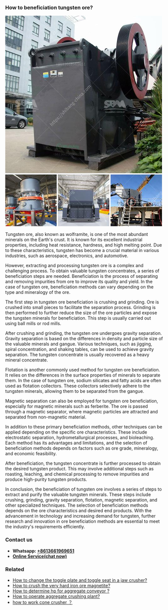<h3>How to beneficiation tungsten ore?</h3><img src='1701745077.jpg' alt=''><p>Tungsten ore, also known as wolframite, is one of the most abundant minerals on the Earth's crust. It is known for its excellent industrial properties, including heat resistance, hardness, and high melting point. Due to these characteristics, tungsten has become a crucial material in various industries, such as aerospace, electronics, and automotive.</p><p>However, extracting and processing tungsten ore is a complex and challenging process. To obtain valuable tungsten concentrates, a series of beneficiation steps are needed. Beneficiation is the process of separating and removing impurities from ore to improve its quality and yield. In the case of tungsten ore, beneficiation methods can vary depending on the type and mineralogy of the ore.</p><p>The first step in tungsten ore beneficiation is crushing and grinding. Ore is crushed into small pieces to facilitate the separation process. Grinding is then performed to further reduce the size of the ore particles and expose the tungsten minerals for beneficiation. This step is usually carried out using ball mills or rod mills.</p><p>After crushing and grinding, the tungsten ore undergoes gravity separation. Gravity separation is based on the differences in density and particle size of the valuable minerals and gangue. Various techniques, such as jigging, spiral concentration, and shaking tables, can be used to achieve gravity separation. The tungsten concentrate is usually recovered as a heavy mineral concentrate.</p><p>Flotation is another commonly used method for tungsten ore beneficiation. It relies on the differences in the surface properties of minerals to separate them. In the case of tungsten ore,  sodium silicates and fatty acids are often used as flotation collectors. These collectors selectively adhere to the tungsten minerals, allowing them to be separated from the gangue.</p><p>Magnetic separation can also be employed for tungsten ore beneficiation, especially for magnetic minerals such as ferberite. The ore is passed through a magnetic separator, where magnetic particles are attracted and separated from non-magnetic material.</p><p>In addition to these primary beneficiation methods, other techniques can be applied depending on the specific ore characteristics. These include electrostatic separation, hydrometallurgical processes, and bioleaching. Each method has its advantages and limitations, and the selection of beneficiation methods depends on factors such as ore grade, mineralogy, and economic feasibility.</p><p>After beneficiation, the tungsten concentrate is further processed to obtain the desired tungsten product. This may involve additional steps such as roasting, leaching, and chemical processing to remove impurities and produce high-purity tungsten products.</p><p>In conclusion, the beneficiation of tungsten ore involves a series of steps to extract and purify the valuable tungsten minerals. These steps include crushing, grinding, gravity separation, flotation, magnetic separation, and other specialized techniques. The selection of beneficiation methods depends on the ore characteristics and desired end products. With the advancement in technology and increasing demand for tungsten, further research and innovation in ore beneficiation methods are essential to meet the industry's requirements efficiently.</p><h3>Contact us</h3><ul><li><strong>Whatsapp:&nbsp;<a href="https://wa.me/8613661969651">+8613661969651</a></strong></li><li><a href="https://swt.shibang-china.com/?git&amp;zhl&amp;How to beneficiation tungsten ore"><strong>Online Service(chat now)</strong></a></li></ul><h3>Related</h3><ul><li><a href='How to change the toggle plate and toggle seat in a jaw crusher.md'>How to change the toggle plate and toggle seat in a jaw crusher?</a></li><li><a href='How to crush the very hard iron ore magnetite.md'>How to crush the very hard iron ore magnetite?</a></li><li><a href='How to determine hp for aggregate conveyor .md'>How to determine hp for aggregate conveyor ?</a></li><li><a href='How to operate aggregate crushing plant.md'>How to operate aggregate crushing plant?</a></li><li><a href='how to work cone crusher ？.md'>how to work cone crusher ？</a></li></ul>